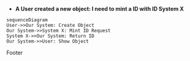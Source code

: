 * **A User created a new object: I need to mint a ID with ID System X**

```mermaid
sequenceDiagram
User->>Our System: Create Object
Our System->>System X: Mint ID Request
System X->>Our System: Return ID
Our System->>User: Show Object
```
Footer
